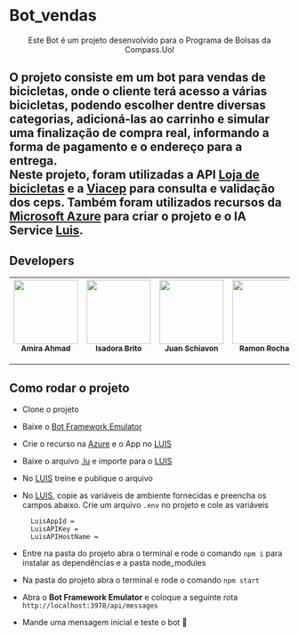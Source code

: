 # Bot_vendas

<p align="center">
Este Bot é um projeto desenvolvido para o Programa de Bolsas da Compass.Uol
</p>

O projeto consiste em um bot para vendas de bicicletas, onde o cliente terá acesso a várias bicicletas, podendo escolher dentre diversas categorias, adicioná-las ao carrinho e simular uma finalização de compra real, informando a forma de pagamento e o endereço para a entrega.</br>
Neste projeto, foram utilizadas a API [Loja de bicicletas](https://pb-bikes-api.herokuapp.com/api-docs/#/) e a [Viacep](https://viacep.com.br/) para consulta e validação dos ceps. Também foram utilizados recursos da [Microsoft Azure](https://portal.azure.com) para criar o projeto e o IA Service [Luis](https://www.luis.ai).</br>
---

## Developers

| [<img src="https://media-exp1.licdn.com/dms/image/C4E03AQHs8xX81-20Ug/profile-displayphoto-shrink_200_200/0/1650072888118?e=1665014400&v=beta&t=K4L5Z1RvaUKTtIM-27nJ2F2-dc9H880-SXncSsLA5XY" width=115><br><sub>Amira Ahmad</sub>]( https://www.linkedin.com/in/amiiahmad/) | [<img src="https://media-exp1.licdn.com/dms/image/C4D03AQHTanvAqtt13g/profile-displayphoto-shrink_200_200/0/1659311903768?e=1665014400&v=beta&t=_8ugy9Ym-52Hj6c1UkgUw3HAJExXDUVDu_btBbytwRE" width=115><br><sub>Isadora Brito</sub>](https://www.linkedin.com/in/isadoradpbrito/) | [<img src="https://media-exp1.licdn.com/dms/image/C4E03AQHe2PorlRx_tw/profile-displayphoto-shrink_200_200/0/1653049427108?e=1665014400&v=beta&t=-CJ5AtfmtM9WP4Q52J0YDJSFaW4ISCB425vK0CsRgyE" width=115><br><sub>Juan Schiavon</sub>](https://www.linkedin.com/in/juan-schiavon-10b914236) | [<img src="https://media-exp1.licdn.com/dms/image/C4E03AQEsSLS-7nvN7A/profile-displayphoto-shrink_200_200/0/1643222759304?e=1665014400&v=beta&t=hffVK1omsv5L9x3E-wulCUgkqJbEFcUVF6K_mWI62FE" width=115><br><sub>Ramon Rocha</sub>](https://www.linkedin.com/in/ramonrocha1989/) | |
| :---: | :---: | :---: | :---: | :---: |

---

## Como rodar o projeto

- Clone o projeto

- Baixe o [Bot Framework Emulator](https://github.com/Microsoft/BotFramework-Emulator/releases/tag/v4.14.1)
  
- Crie o recurso na [Azure](https://portal.azure.com) e o App no [LUIS](https://www.luis.ai)

- Baixe o arquivo [.lu](https://bitbucket.org/030189rr/bot_vendas/downloads/) e importe para o [LUIS](https://www.luis.ai)

- No [LUIS](https://www.luis.ai) treine e publique o arquivo

- No [LUIS](https://www.luis.ai), copie as variáveis de ambiente fornecidas e preencha os campos abaixo. Crie um arquivo `.env` no projeto e cole as variáveis</br>
  
     ```text   
       LuisAppId = 
       LuisAPIKey = 
       LuisAPIHostName =       
     ```

- Entre na pasta do projeto abra o terminal e rode o comando `npm i` para instalar as dependências e a pasta node_modules
     
- Na pasta do projeto abra o terminal e rode o comando `npm start`

- Abra o **Bot Framework Emulator** e coloque a seguinte rota `http://localhost:3978/api/messages`
- Mande uma mensagem inicial e teste o bot :robot:

